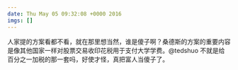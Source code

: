 ```yaml
---
date: Thu May 05 09:32:08 +0000 2016
imgs: []
---
```

&#20154;&#23478;&#25552;&#30340;&#26041;&#26696;&#30475;&#37117;&#19981;&#30475;&#65292;&#23601;&#22312;&#37027;&#37324;&#24819;&#24403;&#28982;&#65292;&#35841;&#26159;&#20667;&#23376;&#21834;&#65311;&#26705;&#24503;&#26031;&#30340;&#26041;&#26696;&#30340;&#37325;&#35201;&#20869;&#23481;&#26159;&#20687;&#20854;&#20182;&#22269;&#23478;&#19968;&#26679;&#23545;&#32929;&#31080;&#20132;&#26131;&#25910;&#21360;&#33457;&#31246;&#29992;&#20110;&#25903;&#20184;&#22823;&#23398;&#23398;&#36153;&#12290;@tedshuo &#19981;&#23601;&#26159;&#32473;&#30334;&#20998;&#20043;&#19968;&#21152;&#31246;&#30340;&#37027;&#19968;&#22871;&#21527;&#65292;&#22909;&#20351;&#25165;&#24618;&#65292;&#30495;&#25226;&#23500;&#20154;&#24403;&#20667;&#23376;&#20102;&#12290;
